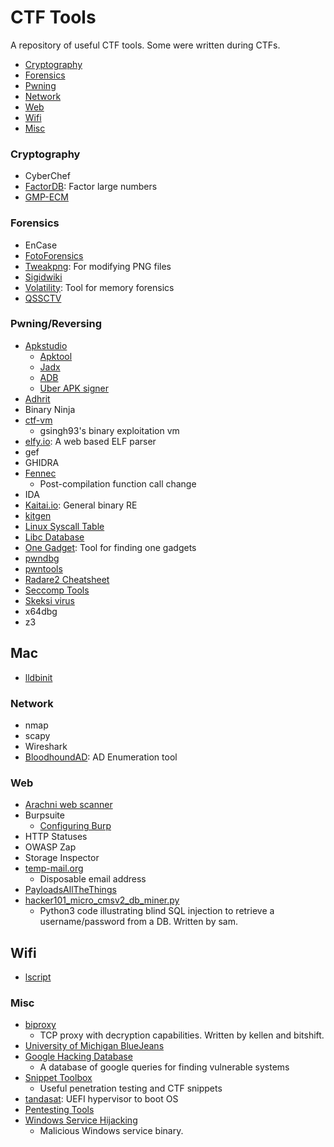 # CTF Tools
A repository of useful CTF tools. Some were written during CTFs.


* [Cryptography](#crypto)
* [Forensics](#forensics)
* [Pwning](#pwn)
* [Network](#net)
* [Web](#web)
* [Wifi](#wifi)
* [Misc](#misc)


<h3 id="crypto">Cryptography</h3>

* CyberChef
* [FactorDB](http://factordb.com/index.php/): Factor large numbers
* [GMP-ECM](http://ecm.gforge.inria.fr/)

<h3 id="forensics">Forensics</h3>

* EnCase
* [FotoForensics](http://fotoforensics.com/)
* [Tweakpng](http://entropymine.com/jason/tweakpng/): For modifying PNG files
* [Sigidwiki](https://www.sigidwiki.com/wiki/Database)
* [Volatility](https://github.com/volatilityfoundation/volatility): Tool for memory forensics
* [QSSCTV](http://users.telenet.be/on4qz/qsstv/index.html)

<h3 id="pwn">Pwning/Reversing</h3>

* [Apkstudio](https://github.com/vaibhavpandeyvpz/apkstudio)
	* [Apktool](https://github.com/iBotPeaches/Apktool/releases)
	* [Jadx](https://github.com/skylot/jadx/releases)
	* [ADB](https://developer.android.com/studio/releases/platform-tools)
	* [Uber APK signer](https://github.com/patrickfav/uber-apk-signer/releases)
* [Adhrit](https://github.com/abhi-r3v0/Adhrit)
* Binary Ninja
* [ctf-vm](https://github.com/gsingh93/ctf-vm)
  * gsingh93's binary exploitation vm
* [elfy.io](https://elfy.io/): A web based ELF parser
* gef
* GHIDRA
* [Fennec](https://github.com/lifting-bits/fennec)
  * Post-compilation function call change
* IDA
* [Kaitai.io](https://kaitai.io/): General binary RE
* [kitgen](https://github.com/chesteroni/kitgen)
* [Linux Syscall Table](https://filippo.io/linux-syscall-table/)
* [Libc Database](https://github.com/niklasb/libc-database)
* [One Gadget](https://github.com/david942j/one_gadget): Tool for finding one gadgets
* [pwndbg](https://github.com/pwndbg/pwndbg)
* [pwntools](http://docs.pwntools.com/)
* [Radare2 Cheatsheet](https://gist.github.com/williballenthin/6857590dab3e2a6559d7)
* [Seccomp Tools](https://github.com/david942j/seccomp-tools)
* [Skeksi virus](https://github.com/elfmaster/skeksi_virus/blob/master/virus.c)
* x64dbg
* z3

<h2 id="mac">Mac</h2>

* [lldbinit](https://github.com/gdbinit/lldbinit)

<h3 id="net">Network</h3>

* nmap
* scapy 
* Wireshark
* [BloodhoundAD](https://github.com/BloodHoundAD/BloodHound): AD Enumeration tool


<h3 id="web">Web</h3>

* [Arachni web scanner](https://www.arachni-scanner.com/)
* Burpsuite
  * [Configuring Burp](https://portswigger.net/burp/documentation/desktop/penetration-testing/configuring-your-browser)
* HTTP Statuses
* OWASP Zap
* Storage Inspector
* [temp-mail.org](https://temp-mail.org/)
  * Disposable email address
* [PayloadsAllTheThings](https://github.com/swisskyrepo/PayloadsAllTheThings)
* [hacker101_micro_cmsv2_db_miner.py](tools/hacker101_micro_cmsv2_db_miner.py)
  * Python3 code illustrating blind SQL injection to retrieve a username/password from a DB.  Written by sam.

<h2 id="wifi">Wifi</h2>

* [lscript](https://github.com/arismelachroinos/lscript)

<h3 id="misc">Misc</h3>

* [biproxy](tools/biproxy.cc)
  * TCP proxy with decryption capabilities. Written by kellen and bitshift.
* [University of Michigan BlueJeans](https://umich.bluejeans.com/)
* [Google Hacking Database](https://www.exploit-db.com/google-hacking-database)
  * A database of google queries for finding vulnerable systems
* [Snippet Toolbox](https://gitlab.umich.edu/wolvsec/ctf-snippet-toolbox)
  * Useful penetration testing and CTF snippets
* [tandasat](https://github.com/tandasat/MiniVisorPkg): UEFI hypervisor to boot OS
* [Pentesting Tools](https://prune2000.github.io/tools/pentest/)
* [Windows Service Hijacking](tools/WindowsServicePwn/)
  * Malicious Windows service binary.
